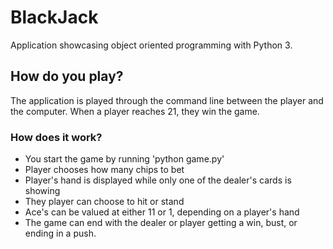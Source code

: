 # BlackJack
Application showcasing object oriented programming with Python 3.

## How do you play?
The application is played through the command line between the player and the computer. When a player reaches 21, they win the game.

### How does it work?
* You start the game by running 'python game.py'
* Player chooses how many chips to bet
* Player's hand is displayed while only one of the dealer's cards is showing
* They player can choose to hit or stand
* Ace's can be valued at either 11 or 1, depending on a player's hand
* The game can end with the dealer or player getting a win, bust, or ending in a push.

<!-- <img src="/assets/end.png" width="620" height="350"> -->